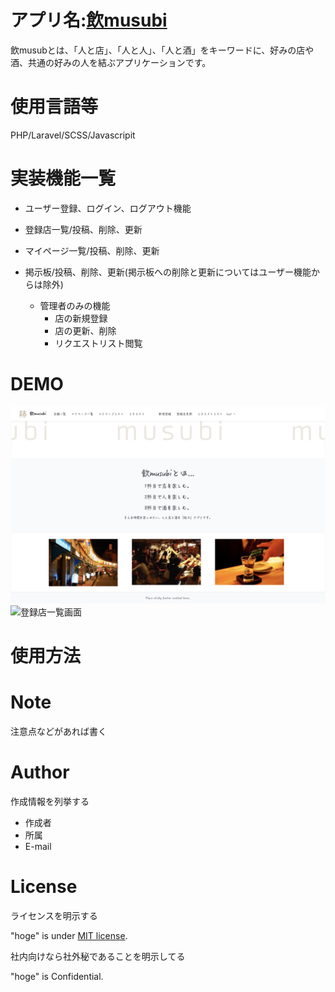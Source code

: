 
# アプリ名:<a  href="https://nomusubi.herokuapp.com">飲musubi</a>
 飲musubとは、「人と店」、「人と人」、「人と酒」をキーワードに、好みの店や酒、共通の好みの人を結ぶアプリケーションです。


# 使用言語等
PHP/Laravel/SCSS/Javascripit


# 実装機能一覧
- ユーザー登録、ログイン、ログアウト機能  
- 登録店一覧/投稿、削除、更新  
- マイページ一覧/投稿、削除、更新  
- 掲示板/投稿、削除、更新(掲示板への削除と更新についてはユーザー機能からは除外)  
  
  * 管理者のみの機能  
    - 店の新規登録  
    - 店の更新、削除  
    - リクエストリスト閲覧


# DEMO
![トップ画面]( image/top_image.png "top")
![登録店一覧画面]( image/shop_image.png "shop" )
 
 
# 使用方法



 
# Note
 
注意点などがあれば書く
 
# Author
 
作成情報を列挙する
 
* 作成者
* 所属
* E-mail
 
# License
ライセンスを明示する
 
"hoge" is under [MIT license](https://en.wikipedia.org/wiki/MIT_License).
 
社内向けなら社外秘であることを明示してる
 
"hoge" is Confidential.